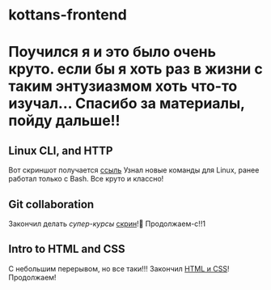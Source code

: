 # kottans-frontend
# Поучился я и это было очень круто. если бы я хоть раз в жизни с таким энтузиазмом хоть что-то изучал... Спасибо за материалы, пойду дальше!!

## Linux CLI, and HTTP
Вот скриншот получается [ссыль](https://github.com/Stwfp/kottans-frontend/blob/main/linux_task.jpg)
Узнал новые команды для Linux, ранее работал только с Bash. Все круто и классно! 

## Git collaboration
Закончил делать _супер-курсы_ [скрин](https://github.com/Stwfp/kottans-frontend/blob/main/git-collaboration.jpg)!🐤 Продолжаем-с!!1

## Intro to HTML and CSS
С небольшим перерывом, но все таки!!! Закончил [HTML и CSS](https://github.com/Stwfp/kottans-frontend/blob/main/HTML_and_CSS_course.jpg)! Продолжаем!
